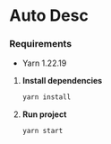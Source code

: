 # Auto Desc

### Requirements

* Yarn 1.22.19

1. **Install dependencies**
   ```sh
   yarn install
   ```

2. **Run project**
   ```sh
   yarn start
   ```

